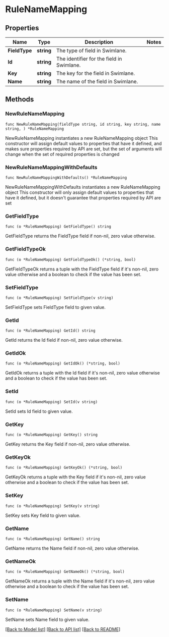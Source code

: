 # RuleNameMapping

## Properties

Name | Type | Description | Notes
------------ | ------------- | ------------- | -------------
**FieldType** | **string** | The type of field in Swimlane. | 
**Id** | **string** | The identifier for the field in Swimlane. | 
**Key** | **string** | The key for the field in Swimlane. | 
**Name** | **string** | The name of the field in Swimlane. | 

## Methods

### NewRuleNameMapping

`func NewRuleNameMapping(fieldType string, id string, key string, name string, ) *RuleNameMapping`

NewRuleNameMapping instantiates a new RuleNameMapping object
This constructor will assign default values to properties that have it defined,
and makes sure properties required by API are set, but the set of arguments
will change when the set of required properties is changed

### NewRuleNameMappingWithDefaults

`func NewRuleNameMappingWithDefaults() *RuleNameMapping`

NewRuleNameMappingWithDefaults instantiates a new RuleNameMapping object
This constructor will only assign default values to properties that have it defined,
but it doesn't guarantee that properties required by API are set

### GetFieldType

`func (o *RuleNameMapping) GetFieldType() string`

GetFieldType returns the FieldType field if non-nil, zero value otherwise.

### GetFieldTypeOk

`func (o *RuleNameMapping) GetFieldTypeOk() (*string, bool)`

GetFieldTypeOk returns a tuple with the FieldType field if it's non-nil, zero value otherwise
and a boolean to check if the value has been set.

### SetFieldType

`func (o *RuleNameMapping) SetFieldType(v string)`

SetFieldType sets FieldType field to given value.


### GetId

`func (o *RuleNameMapping) GetId() string`

GetId returns the Id field if non-nil, zero value otherwise.

### GetIdOk

`func (o *RuleNameMapping) GetIdOk() (*string, bool)`

GetIdOk returns a tuple with the Id field if it's non-nil, zero value otherwise
and a boolean to check if the value has been set.

### SetId

`func (o *RuleNameMapping) SetId(v string)`

SetId sets Id field to given value.


### GetKey

`func (o *RuleNameMapping) GetKey() string`

GetKey returns the Key field if non-nil, zero value otherwise.

### GetKeyOk

`func (o *RuleNameMapping) GetKeyOk() (*string, bool)`

GetKeyOk returns a tuple with the Key field if it's non-nil, zero value otherwise
and a boolean to check if the value has been set.

### SetKey

`func (o *RuleNameMapping) SetKey(v string)`

SetKey sets Key field to given value.


### GetName

`func (o *RuleNameMapping) GetName() string`

GetName returns the Name field if non-nil, zero value otherwise.

### GetNameOk

`func (o *RuleNameMapping) GetNameOk() (*string, bool)`

GetNameOk returns a tuple with the Name field if it's non-nil, zero value otherwise
and a boolean to check if the value has been set.

### SetName

`func (o *RuleNameMapping) SetName(v string)`

SetName sets Name field to given value.



[[Back to Model list]](../README.md#documentation-for-models) [[Back to API list]](../README.md#documentation-for-api-endpoints) [[Back to README]](../README.md)


